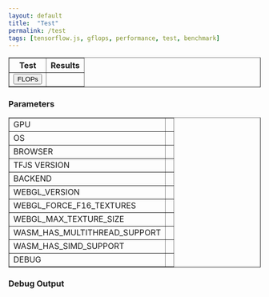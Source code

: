 ```yaml
---
layout: default
title:  "Test"
permalink: /test
tags: [tensorflow.js, gflops, performance, test, benchmark]
---
```



<!-- ===================================================  -->
<!-- Test Results                                          -->
<!-- ===================================================  -->
<div id='div-testresults'>
  <table id='table-hostinfo' border='1'>
    <tr>
      <th>Test</th>
      <th>Results</th>
    </tr>
    <tr>
      <td><button onclick="StartTest()">FLOPs</button></td>
      <td id="tr-flops"></td>
    </tr>
  </table>


<!-- ===================================================  -->
<!-- Parameters                                           -->
<!-- ===================================================  -->
<h3> Parameters </h3>
<div id='div-hostinfo'>
  <table id='table-hostinfo' border='1' border-width='2px'>
    <tr> <td>GPU</td> <td id="host-gpu"></td> </tr>
    <tr> <td>OS</td> <td id="host-os"></td> </tr>
    <tr> <td>BROWSER</td> <td id="host-browser"></td> </tr>
    <tr> <td>TFJS VERSION</td> <td id='host-tfversion'></td></tr>
    <tr> <td>BACKEND</td> <td id='host-tfbackend'></td> </tr>
    <tr> <td>WEBGL_VERSION</td> <td id='host-webglversion'></td> </tr>
    <tr> <td>WEBGL_FORCE_F16_TEXTURES</td> <td id='host-forcef16'></td> </tr>
    <tr> <td>WEBGL_MAX_TEXTURE_SIZE</td> <td id='WEBGL_MAX_TEXTURE_SIZE'></td> </tr>
    <tr> <td>WASM_HAS_MULTITHREAD_SUPPORT</td> <td id='WASM_HAS_MULTITHREAD_SUPPORT'></td> </tr>
    <tr> <td>WASM_HAS_SIMD_SUPPORT</td> <td id='WASM_HAS_SIMD_SUPPORT'></td> </tr>
    <tr> <td>DEBUG</td> <td id='host-debug'></td> </tr>
  </table>
  </div>

<!-- Canvas is needed to get GPU info -->
<canvas id="glcanvas" width="0" height="0"> </canvas>


<!-- ===================================================  -->
<!-- Output                                                 -->
<!-- ===================================================  -->
<h3> Debug Output</h3>

<texarea type="text" id='test-output' style="white-space: pre-wrap;">

<script src="scripts/main.js"></script>
